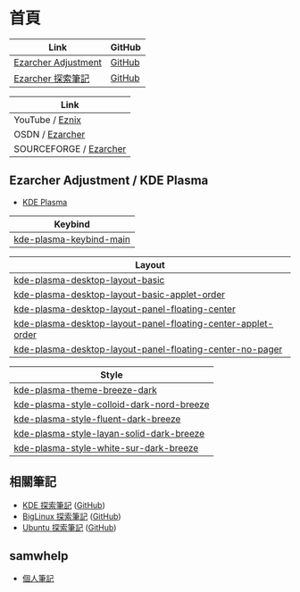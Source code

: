 
# 首頁

| Link | GitHub |
| --- | --- |
| [Ezarcher Adjustment](https://samwhelp.github.io/ezarcher-adjustment/) | [GitHub](https://github.com/samwhelp/ezarcher-adjustment) |
| [Ezarcher 探索筆記](https://samwhelp.github.io/note-about-ezarcher/) | [GitHub](https://github.com/samwhelp/note-about-ezarcher) |


| Link |
| --- |
| YouTube / [Eznix](https://www.youtube.com/c/eznix/videos) |
| OSDN / [Ezarcher](https://osdn.net/projects/ezarch/releases/) |
| SOURCEFORGE / [Ezarcher](https://sourceforge.net/projects/ezarch/files/) |



## Ezarcher Adjustment / KDE Plasma

* [KDE Plasma](https://github.com/samwhelp/ezarcher-adjustment/tree/main/prototype/de/kde-plasma)


| Keybind |
| --- |
| [kde-plasma-keybind-main](https://github.com/samwhelp/ezarcher-adjustment/tree/main/prototype/de/kde-plasma/part/keybind/kde-plasma-keybind-main) |


| Layout |
| --- |
| [kde-plasma-desktop-layout-basic](https://github.com/samwhelp/ezarcher-adjustment/tree/main/prototype/de/kde-plasma/part/layout/kde-plasma-desktop-layout-basic) |
| [kde-plasma-desktop-layout-basic-applet-order](https://github.com/samwhelp/ezarcher-adjustment/tree/main/prototype/de/kde-plasma/part/layout/kde-plasma-desktop-layout-basic-applet-order) |
| [kde-plasma-desktop-layout-panel-floating-center](https://github.com/samwhelp/ezarcher-adjustment/tree/main/prototype/de/kde-plasma/part/layout/kde-plasma-desktop-layout-panel-floating-center) |
| [kde-plasma-desktop-layout-panel-floating-center-applet-order](https://github.com/samwhelp/ezarcher-adjustment/tree/main/prototype/de/kde-plasma/part/layout/kde-plasma-desktop-layout-panel-floating-center-applet-order) |
| [kde-plasma-desktop-layout-panel-floating-center-no-pager](https://github.com/samwhelp/ezarcher-adjustment/tree/main/prototype/de/kde-plasma/part/layout/kde-plasma-desktop-layout-panel-floating-center-no-pager) |


| Style |
| --- |
| [kde-plasma-theme-breeze-dark](https://github.com/samwhelp/ezarcher-adjustment/tree/main/prototype/de/kde-plasma/part/style/kde-plasma-theme-breeze-dark) |
| [kde-plasma-style-colloid-dark-nord-breeze](https://github.com/samwhelp/ezarcher-adjustment/tree/main/prototype/de/kde-plasma/part/style/kde-plasma-style-colloid-dark-nord-breeze) |
| [kde-plasma-style-fluent-dark-breeze](https://github.com/samwhelp/ezarcher-adjustment/tree/main/prototype/de/kde-plasma/part/style/kde-plasma-style-fluent-dark-breeze) |
| [kde-plasma-style-layan-solid-dark-breeze](https://github.com/samwhelp/ezarcher-adjustment/tree/main/prototype/de/kde-plasma/part/style/kde-plasma-style-layan-solid-dark-breeze) |
| [kde-plasma-style-white-sur-dark-breeze](https://github.com/samwhelp/ezarcher-adjustment/tree/main/prototype/de/kde-plasma/part/style/kde-plasma-style-white-sur-dark-breeze) |


## 相關筆記

* [KDE 探索筆記](https://samwhelp.github.io/note-about-kde/) ([GitHub](https://github.com/samwhelp/note-about-kde/))
* [BigLinux 探索筆記](https://samwhelp.github.io/note-about-biglinux/) ([GitHub](https://github.com/samwhelp/note-about-biglinux/))
* [Ubuntu 探索筆記](https://samwhelp.github.io/note-about-ubuntu/) ([GitHub](https://github.com/samwhelp/note-about-ubuntu/))


## samwhelp

* [個人筆記](https://samwhelp.github.io/book/)
